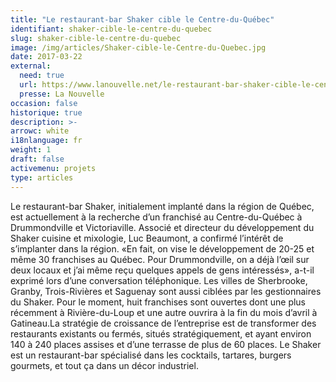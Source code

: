 ```yaml
---
title: "Le restaurant-bar Shaker cible le Centre-du-Québec"
identifiant: shaker-cible-le-centre-du-quebec
slug: shaker-cible-le-centre-du-quebec
image: /img/articles/Shaker-cible-le-Centre-du-Quebec.jpg
date: 2017-03-22
external:
  need: true
  url: https://www.lanouvelle.net/le-restaurant-bar-shaker-cible-le-centre-du-quebec/
  presse: La Nouvelle
occasion: false
historique: true
description: >-
arrowc: white
i18nlanguage: fr
weight: 1
draft: false
activemenu: projets
type: articles
---
```

Le restaurant-bar Shaker, initialement implanté dans la région de Québec, est actuellement à la recherche d’un franchisé au Centre-du-Québec à Drummondville et Victoriaville. Associé et directeur du développement du Shaker cuisine et mixologie, Luc Beaumont, a confirmé l’intérêt de s’implanter dans la région. «En fait, on vise le développement de 20-25 et même 30 franchises au Québec. Pour Drummondville, on a déjà l’œil sur deux locaux et j’ai même reçu quelques appels de gens intéressés», a-t-il exprimé lors d’une conversation téléphonique. Les villes de Sherbrooke, Granby, Trois-Rivières et Saguenay sont aussi ciblées par les gestionnaires du Shaker. Pour le moment, huit franchises sont ouvertes dont une plus récemment à Rivière-du-Loup et une autre ouvrira à la fin du mois d’avril à Gatineau.La stratégie de croissance de l’entreprise est de transformer des restaurants existants ou fermés, situés stratégiquement, et ayant environ 140 à 240 places assises et d’une terrasse de plus de 60 places. Le Shaker est un restaurant-bar spécialisé dans les cocktails, tartares, burgers gourmets, et tout ça dans un décor industriel.

